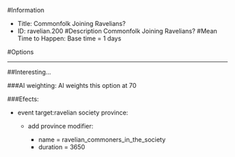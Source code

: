 #Information
 - Title: Commonfolk Joining Ravelians?
 - ID: ravelian.200
#Description
Commonfolk Joining Ravelians?
#Mean Time to Happen:
Base time = 1 days

#Options

___
##Interesting...

###AI weighting:
AI weights this option at 70


###Efects:<ul><li>event target:ravelian society province:</li><ul><li>add province modifier:</li><ul><li>name = ravelian_commoners_in_the_society</li><li>duration = 3650</li></ul></ul></ul>
